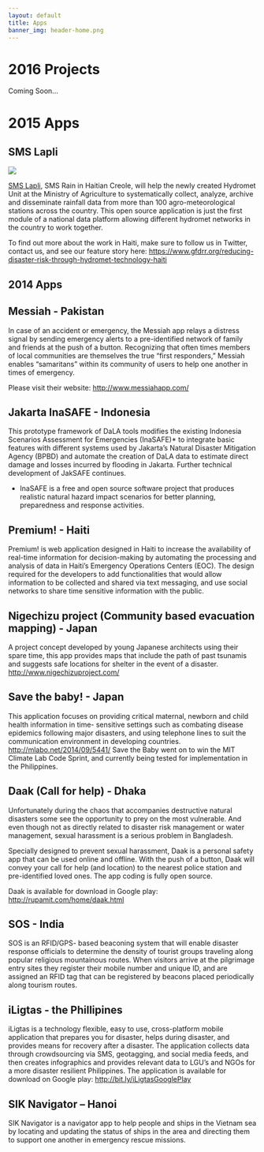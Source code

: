 ```yaml
---
layout: default
title: Apps 
banner_img: header-home.png
---
```


2016 Projects
====

Coming Soon...




2015 Apps
====

SMS Lapli
---------

![]({{site.baseurl}}/img/sms-lapli.png)

[SMS Lapli](http://github.com/gfdrr/sms-lapli), SMS Rain in Haitian Creole, will help the newly created Hydromet Unit at the Ministry of Agriculture to systematically collect, analyze, archive and disseminate rainfall data from more than 100 agro-meteorological stations across the country. This open source application is just the first module of a national data platform allowing different hydromet networks in the country to work together.

To find out more about the work in Haiti, make sure to follow us in Twitter, contact us, and see our feature story here: https://www.gfdrr.org/reducing-disaster-risk-through-hydromet-technology-haiti

2014 Apps
---------
Messiah - Pakistan
---------
In case of an accident or emergency, the Messiah app relays a distress signal by sending emergency alerts to a pre-identified network of family and friends at the push of a button. Recognizing that often times members of local communities are themselves the true “first responders,” Messiah enables “samaritans” within its community of users to help one another in times of emergency.
					
Please visit their website: http://www.messiahapp.com/

Jakarta InaSAFE - Indonesia 
---------
This prototype framework of DaLA tools modifies the existing Indonesia Scenarios Assessment for Emergencies (InaSAFE)* to integrate basic features with different systems used by Jakarta’s Natural Disaster Mitigation Agency (BPBD) and automate the creation of DaLA data to estimate direct damage and losses incurred by flooding in Jakarta. Further technical development of JakSAFE continues.	
				
* InaSAFE is a free and open source software project that produces realistic natural hazard impact scenarios for better planning, preparedness and response activities. 

Premium! - Haiti 
---------
Premium! is web application designed in Haiti to increase the availability of real-time information for decision-making by automating the processing and analysis of data in Haiti’s Emergency Operations Centers (EOC). The design required for the developers to add functionalities that would allow information to be collected and shared via text messaging, and use social networks to share time sensitive information with the public. 

Nigechizu project (Community based evacuation mapping) - Japan 
---------
A project concept developed by young Japanese architects using their spare time, this app provides maps that include the path of past tsunamis and suggests safe locations for shelter in the event of a disaster. http://www.nigechizuproject.com/

Save the baby! - Japan 
---------
This application focuses on providing critical maternal, newborn and child health information in time- sensitive settings such as combating disease epidemics following major disasters, and using telephone lines to suit the communication environment in developing countries. http://mlabo.net/2014/09/5441/
Save the Baby went on to win the MIT Climate Lab Code Sprint, and currently being tested for implementation in the Philippines.

Daak (Call for help) - Dhaka 
---------
Unfortunately during the chaos that accompanies destructive natural disasters some see the opportunity to prey on the most vulnerable. And even though not as directly related to disaster risk management or water management, sexual harassment is a serious problem in Bangladesh.
					
Specially designed to prevent sexual harassment, Daak is a personal safety app that can be used online and offline. With the push of a button, Daak will convey your call for help (and location) to the nearest police station and pre-identified loved ones. The app coding is fully open source.
					
Daak is available for download in Google play: http://rupamit.com/home/daak.html

SOS - India
---------
SOS is  an RFID/GPS- based beaconing system that will enable disaster response officials to determine the density of tourist groups traveling along popular religious mountainous routes.  When visitors arrive at the pilgrimage entry sites they register their mobile number and unique ID, and are assigned an RFID tag that can be registered by beacons placed periodically along tourism routes.

iLigtas - the Phillipines 
---------
iLigtas is a technology flexible, easy to use, cross-platform mobile application that prepares you for disaster, helps during disaster, and provides means for recovery after a disaster.
The application collects data through crowdsourcing via SMS, geotagging, and social media feeds, and then creates infographics and provides relevant data to LGU’s and NGOs for a more disaster resilient Philippines.
The application is available for download on Google play: http://bit.ly/iLigtasGooglePlay

SIK Navigator – Hanoi 
---------
SIK Navigator is a navigator app to help people and ships in the Vietnam sea by locating and updating the status of ships in the area and directing them to support one another in emergency rescue missions.


